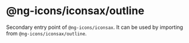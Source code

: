 # @ng-icons/iconsax/outline

Secondary entry point of `@ng-icons/iconsax`. It can be used by importing from `@ng-icons/iconsax/outline`.
